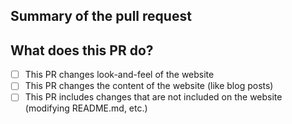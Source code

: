 ## Summary of the pull request

## What does this PR do?
- [ ] This PR changes look-and-feel of the website
- [ ] This PR changes the content of the website (like blog posts)
- [ ] This PR includes changes that are not included on the website (modifying README.md, etc.)
